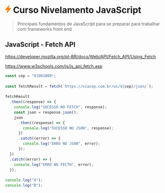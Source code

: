 # ![DevSuperior logo](https://raw.githubusercontent.com/devsuperior/bds-assets/main/ds/devsuperior-logo-small.png) Curso Nivelamento JavaScript

> Principais fundamentos de JavaScript para se preparar para trabalhar com frameworks front end

## JavaScript - Fetch API

https://developer.mozilla.org/pt-BR/docs/Web/API/Fetch_API/Using_Fetch

https://www.w3schools.com/js/js_api_fetch.asp

```javascript
const cep = "01001000";

const fetchResult = fetch(`https://viacep.com.br/ws/${cep}/json/`);

fetchResult
  .then((response) => {
    console.log("SUCESSO NO FETCH", response);
    const json = response.json();
    json
      .then((response) => {
        console.log("SUCESSO NO JSON", response);
      })
      .catch((error) => {
        console.log("ERRO NO JSON", error);
      });
  })
  .catch((error) => {
    console.log("ERRO NO FECTH", error);
  });

console.log("A");
console.log("B");
```
